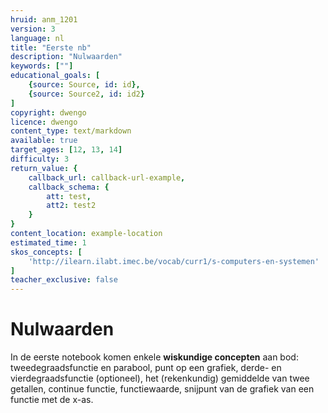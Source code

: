 ```yaml
---
hruid: anm_1201
version: 3
language: nl
title: "Eerste nb"
description: "Nulwaarden"
keywords: [""]
educational_goals: [
    {source: Source, id: id}, 
    {source: Source2, id: id2}
]
copyright: dwengo
licence: dwengo
content_type: text/markdown
available: true
target_ages: [12, 13, 14]
difficulty: 3
return_value: {
    callback_url: callback-url-example,
    callback_schema: {
        att: test,
        att2: test2
    }
}
content_location: example-location
estimated_time: 1
skos_concepts: [
    'http://ilearn.ilabt.imec.be/vocab/curr1/s-computers-en-systemen'
]
teacher_exclusive: false
---
```


# Nulwaarden 

In de eerste notebook komen enkele **wiskundige concepten** aan bod: tweedegraadsfunctie en parabool, punt op een grafiek, derde- en vierdegraadsfunctie (optioneel), het (rekenkundig) gemiddelde van twee getallen, continue functie, functiewaarde, snijpunt van de grafiek van een functie met de x-as.
